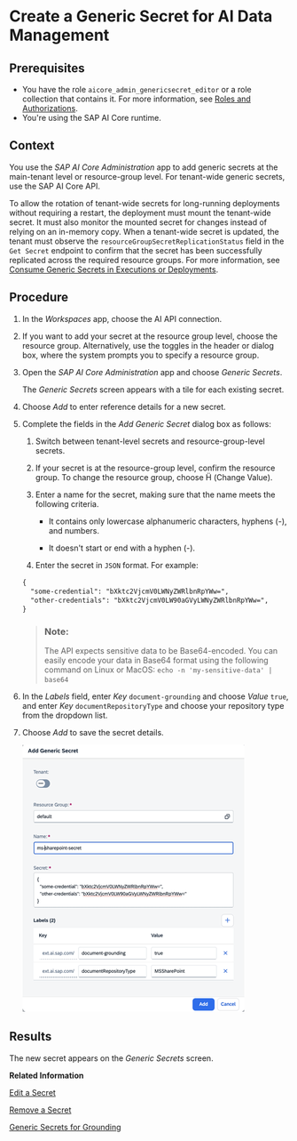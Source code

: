 <!-- loioda05d4a4b0114fb9bdf3aa294155443d -->

<link rel="stylesheet" type="text/css" href="css/sap-icons.css"/>

# Create a Generic Secret for AI Data Management



<a name="loioda05d4a4b0114fb9bdf3aa294155443d__prereq_udx_nph_fdc"/>

## Prerequisites

-   You have the role `aicore_admin_genericsecret_editor` or a role collection that contains it. For more information, see [Roles and Authorizations](https://help.sap.com/docs/ai-launchpad/sap-ai-launchpad/roles-and-authorizations).
-   You're using the SAP AI Core runtime.



<a name="loioda05d4a4b0114fb9bdf3aa294155443d__context_k5q_fmx_rxb"/>

## Context

You use the *SAP AI Core Administration* app to add generic secrets at the main-tenant level or resource-group level. For tenant-wide generic secrets, use the SAP AI Core API.

To allow the rotation of tenant-wide secrets for long-running deployments without requiring a restart, the deployment must mount the tenant-wide secret. It must also monitor the mounted secret for changes instead of relying on an in-memory copy. When a tenant-wide secret is updated, the tenant must observe the `resourceGroupSecretReplicationStatus` field in the `Get Secret` endpoint to confirm that the secret has been successfully replicated across the required resource groups. For more information, see [Consume Generic Secrets in Executions or Deployments](https://help.sap.com/docs/AI_CORE/2d6c5984063c40a59eda62f4a9135bee/185a3245692542a78bfeff87220410c6.html).



<a name="loioda05d4a4b0114fb9bdf3aa294155443d__steps_z3r_1lx_rxb"/>

## Procedure

1.  In the *Workspaces* app, choose the AI API connection.

2.  If you want to add your secret at the resource group level, choose the resource group. Alternatively, use the toggles in the header or dialog box, where the system prompts you to specify a resource group.

3.  Open the *SAP AI Core Administration* app and choose *Generic Secrets*.

    The *Generic Secrets* screen appears with a tile for each existing secret.

4.  Choose *Add* to enter reference details for a new secret.

5.  Complete the fields in the *Add Generic Secret* dialog box as follows:

    1.  Switch between tenant-level secrets and resource-group-level secrets.

    2.  If your secret is at the resource-group level, confirm the resource group. To change the resource group, choose <span class="SAP-icons-V5"></span> \(Change Value\).

    3.  Enter a name for the secret, making sure that the name meets the following criteria.

        -   It contains only lowercase alphanumeric characters, hyphens \(-\), and numbers.

        -   It doesn't start or end with a hyphen \(-\).


    4.  Enter the secret in `JSON` format. For example:


    ```
    {
      "some-credential": "bXktc2VjcmV0LWNyZWRlbnRpYWw=",
      "other-credentials": "bXktc2VjcmV0LW90aGVyLWNyZWRlbnRpYWw=",
    }
    ```

    > ### Note:  
    > The API expects sensitive data to be Base64-encoded. You can easily encode your data in Base64 format using the following command on Linux or MacOS: `echo -n 'my-sensitive-data' | base64`

6.  In the *Labels* field, enter *Key* `document-grounding` and choose *Value* `true`, and enter *Key* `documentRepositoryType` and choose your repository type from the dropdown list.

7.  Choose *Add* to save the secret details.

    ![](images/generic_secret_4a_0083aa4.png)




<a name="loioda05d4a4b0114fb9bdf3aa294155443d__result_s1w_gmx_rxb"/>

## Results

The new secret appears on the *Generic Secrets* screen.

**Related Information**  


[Edit a Secret](edit-a-secret-2a858ae.md "")

[Remove a Secret](remove-a-secret-ea8eecf.md "")

[Generic Secrets for Grounding](https://help.sap.com/docs/AI_CORE/2d6c5984063c40a59eda62f4a9135bee/fbf4daea78e9409eb13c4b413345a2c9.html)

